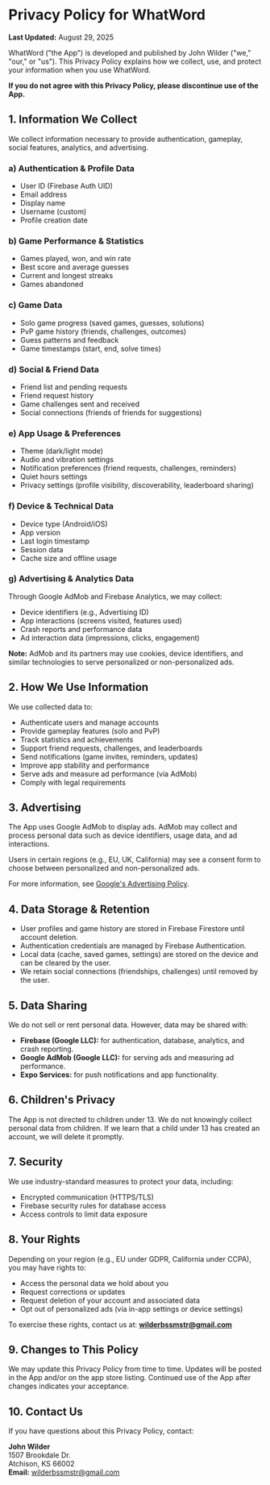 # Privacy Policy for WhatWord

**Last Updated:** August 29, 2025

WhatWord ("the App") is developed and published by John Wilder ("we," "our," or "us"). This Privacy Policy explains how we collect, use, and protect your information when you use WhatWord.

**If you do not agree with this Privacy Policy, please discontinue use of the App.**

## 1. Information We Collect

We collect information necessary to provide authentication, gameplay, social features, analytics, and advertising.

### a) Authentication & Profile Data
- User ID (Firebase Auth UID)
- Email address
- Display name
- Username (custom)
- Profile creation date

### b) Game Performance & Statistics
- Games played, won, and win rate
- Best score and average guesses
- Current and longest streaks
- Games abandoned

### c) Game Data
- Solo game progress (saved games, guesses, solutions)
- PvP game history (friends, challenges, outcomes)
- Guess patterns and feedback
- Game timestamps (start, end, solve times)

### d) Social & Friend Data
- Friend list and pending requests
- Friend request history
- Game challenges sent and received
- Social connections (friends of friends for suggestions)

### e) App Usage & Preferences
- Theme (dark/light mode)
- Audio and vibration settings
- Notification preferences (friend requests, challenges, reminders)
- Quiet hours settings
- Privacy settings (profile visibility, discoverability, leaderboard sharing)

### f) Device & Technical Data
- Device type (Android/iOS)
- App version
- Last login timestamp
- Session data
- Cache size and offline usage

### g) Advertising & Analytics Data
Through Google AdMob and Firebase Analytics, we may collect:
- Device identifiers (e.g., Advertising ID)
- App interactions (screens visited, features used)
- Crash reports and performance data
- Ad interaction data (impressions, clicks, engagement)

**Note:** AdMob and its partners may use cookies, device identifiers, and similar technologies to serve personalized or non-personalized ads.

## 2. How We Use Information

We use collected data to:
- Authenticate users and manage accounts
- Provide gameplay features (solo and PvP)
- Track statistics and achievements
- Support friend requests, challenges, and leaderboards
- Send notifications (game invites, reminders, updates)
- Improve app stability and performance
- Serve ads and measure ad performance (via AdMob)
- Comply with legal requirements

## 3. Advertising

The App uses Google AdMob to display ads. AdMob may collect and process personal data such as device identifiers, usage data, and ad interactions.

Users in certain regions (e.g., EU, UK, California) may see a consent form to choose between personalized and non-personalized ads.

For more information, see [Google's Advertising Policy](https://policies.google.com/technologies/ads).

## 4. Data Storage & Retention

- User profiles and game history are stored in Firebase Firestore until account deletion.
- Authentication credentials are managed by Firebase Authentication.
- Local data (cache, saved games, settings) are stored on the device and can be cleared by the user.
- We retain social connections (friendships, challenges) until removed by the user.

## 5. Data Sharing

We do not sell or rent personal data. However, data may be shared with:
- **Firebase (Google LLC):** for authentication, database, analytics, and crash reporting.
- **Google AdMob (Google LLC):** for serving ads and measuring ad performance.
- **Expo Services:** for push notifications and app functionality.

## 6. Children's Privacy

The App is not directed to children under 13. We do not knowingly collect personal data from children. If we learn that a child under 13 has created an account, we will delete it promptly.

## 7. Security

We use industry-standard measures to protect your data, including:
- Encrypted communication (HTTPS/TLS)
- Firebase security rules for database access
- Access controls to limit data exposure

## 8. Your Rights

Depending on your region (e.g., EU under GDPR, California under CCPA), you may have rights to:
- Access the personal data we hold about you
- Request corrections or updates
- Request deletion of your account and associated data
- Opt out of personalized ads (via in-app settings or device settings)

To exercise these rights, contact us at: **wilderbssmstr@gmail.com**

## 9. Changes to This Policy

We may update this Privacy Policy from time to time. Updates will be posted in the App and/or on the app store listing. Continued use of the App after changes indicates your acceptance.

## 10. Contact Us

If you have questions about this Privacy Policy, contact:

**John Wilder**  
1507 Brookdale Dr.  
Atchison, KS 66002  
**Email:** wilderbssmstr@gmail.com


